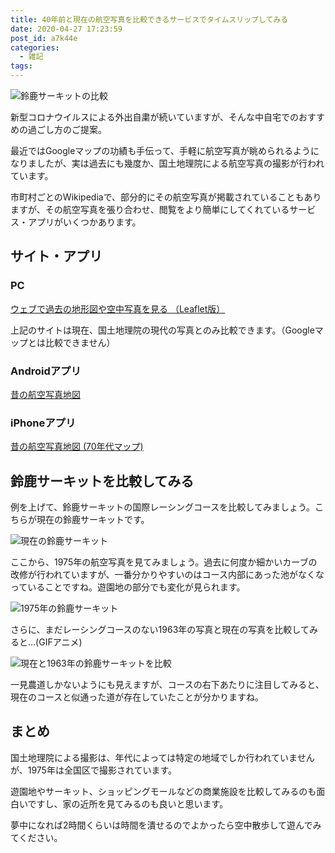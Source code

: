 ```yaml
---
title: 40年前と現在の航空写真を比較できるサービスでタイムスリップしてみる
date: 2020-04-27 17:23:59
post_id: a7k44e
categories:
  - 雑記
tags:
---
```


![鈴鹿サーキットの比較](thumbnail.jpg)

新型コロナウイルスによる外出自粛が続いていますが、そんな中自宅でのおすすめの過ごし方のご提案。

最近ではGoogleマップの功績も手伝って、手軽に航空写真が眺められるようになりましたが、実は過去にも幾度か、国土地理院による航空写真の撮影が行われています。

市町村ごとのWikipediaで、部分的にその航空写真が掲載されていることもありますが、その航空写真を張り合わせ、閲覧をより簡単にしてくれているサービス・アプリがいくつかあります。


## サイト・アプリ

### PC

[ウェブで過去の地形図や空中写真を見る （Leaflet版）](http://user.numazu-ct.ac.jp/~tsato/webmap/map/lmap4.html?data=history)

上記のサイトは現在、国土地理院の現代の写真とのみ比較できます。（Googleマップとは比較できません）


### Androidアプリ

[昔の航空写真地図](https://play.google.com/store/apps/details?id=net.aroundit.map70&hl=ja)


### iPhoneアプリ

[昔の航空写真地図 (70年代マップ)](https://apps.apple.com/jp/app/%E6%98%94%E3%81%AE%E8%88%AA%E7%A9%BA%E5%86%99%E7%9C%9F%E5%9C%B0%E5%9B%B3-70%E5%B9%B4%E4%BB%A3%E3%83%9E%E3%83%83%E3%83%97/id1177752029)


## 鈴鹿サーキットを比較してみる

例を上げて、鈴鹿サーキットの国際レーシングコースを比較してみましょう。こちらが現在の鈴鹿サーキットです。

![現在の鈴鹿サーキット](1.jpg)

ここから、1975年の航空写真を見てみましょう。過去に何度か細かいカーブの改修が行われていますが、一番分かりやすいのはコース内部にあった池がなくなっていることですね。遊園地の部分でも変化が見られます。

![1975年の鈴鹿サーキット](2.jpg)

さらに、まだレーシングコースのない1963年の写真と現在の写真を比較してみると...(GIFアニメ)

![現在と1963年の鈴鹿サーキットを比較](anime.gif)

一見農道しかないようにも見えますが、コースの右下あたりに注目してみると、現在のコースと似通った道が存在していたことが分かりますね。


## まとめ

国土地理院による撮影は、年代によっては特定の地域でしか行われていませんが、1975年は全国区で撮影されています。

遊園地やサーキット、ショッピングモールなどの商業施設を比較してみるのも面白いですし、家の近所を見てみるのも良いと思います。

夢中になれば2時間くらいは時間を潰せるのでよかったら空中散歩して遊んでみてください。
